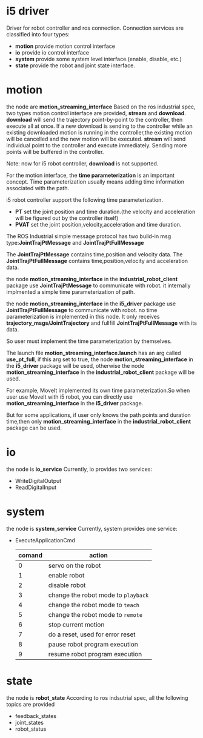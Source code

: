 # i5 driver
Driver for robot controller and ros connection.
Connection services are classified into four types:
- **motion** provide motion control interface
- **io** provide io control interface 
- **system** provide some system level interface.(enable, disable, etc.)
- **state** provide the robot and joint state interface.

# motion
the node are **motion_streaming_interface**
Based on the ros industrial spec, two types motion control interface are provided, **stream** and **download**.
**download** will send the trajectory point-by-point to the controller, then execute all at once. If a new download is sending to the controller while an existing downloaded motion is running in the controller,the existing motion will be cancelled and the new motion will be executed.
**stream** will send individual point to the controller and execute immediately. Sending more points will be buffered in the controller.

Note: now for i5 robot controller, **download** is not supported.

For the motion interface, the **time parameterization** is an important concept.
Time parameterization usually means adding time information associated with the path.


i5 robot controller support the following time parameterization.
- **PT** set the joint position and time duration.(the velocity and acceleration will be figured out by the controller itself)
- **PVAT** set the joint position,velocity,acceleration and time duration.

The ROS Industrial simple message protocol has two build-in msg type:**JointTrajPtMessage** and **JointTrajPtFullMessage**

The **JointTrajPtMessage** contains time,position and velocity data.
The **JointTrajPtFullMessage** contains time,position,velocity and acceleration data.

the node **motion_streaming_interface** in the **industrial_robot_client** package use **JointTrajPtMessage** to communicate with robot. it internally implmented a simple time parameterization of path.

the node **motion_streaming_interface** in the **i5_driver** package use **JointTrajPtFullMessage** to communicate with robot. no time parameterization is implemented in this node. It only receives **trajectory_msgs/JointTrajectory** and fullfill **JointTrajPtFullMessage** with its data. 

So user must implement the time parameterization by themselves.

The launch file **motion_streaming_interface.launch** has an arg called **use_pt_full**, if this arg set to true, the node  **motion_streaming_interface** in the **i5_driver** package will be used, otherwise the node **motion_streaming_interface** in the **industrial_robot_client** package will be used.

For example, MoveIt implemented its own time parameterization.So when user use MoveIt with i5 robot, you can directly use **motion_streaming_interface** in the **i5_driver** package.

But for some applications, if user only knows the path points and duration time,then only **motion_streaming_interface** in the **industrial_robot_client** package can be used.

# io
the node is **io_service**
Currently, io provides two services:
- WriteDigitalOutput
- ReadDigitalInput


# system
the node is **system_service**
Currently, system provides one service:
- ExecuteApplicationCmd

	| comand | action |
	|--------|--------|
	| 0 | servo on the robot |
	| 1 | enable robot |
	| 2 | disable robot |
	| 3 | change the robot mode to `playback` |
	| 4 | change the robot mode to `teach` |
	| 5 | change the robot mode to `remote` |
	| 6 | stop current motion |
	| 7 | do a reset, used for error reset |
	| 8 | pause robot program execution |
	| 9 | resume robot program execution |


# state
the node is **robot_state**
According to ros indsutrial spec, all the following topics are provided
- feedback_states
- joint_states
- robot_status












